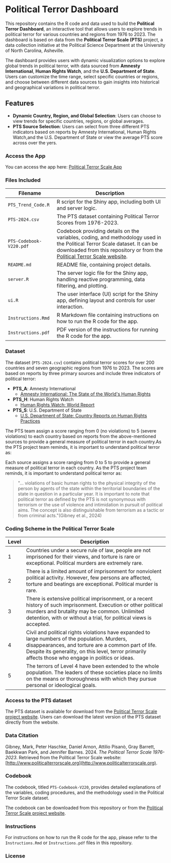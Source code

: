 
# Political Terror Dashboard

This repository contains the R code and data used to build the **Political Terror Dashboard**, an interactive tool that allows users to explore trends in political terror for various countries and regions from 1976 to 2023. The dashboard is based on data from the **Political Terror Scale (PTS)** project, a data collection initiative at the Political Science Department at the University of North Carolina, Asheville.

The dashboard provides users with dynamic visualization options to explore global trends in political terror, with data sourced from **Amnesty International**, **Human Rights Watch**, and the **U.S. Department of State**. Users can customize the time range, select specific countries or regions, and choose between different data sources to gain insights into historical and geographical variations in political terror.


## Features

- **Dynamic Country, Region, and Global Selection**: Users can choose to view trends for specific countries, regions, or global averages.
- **PTS Source Selection**: Users can select from three different PTS indicators based on reports by Amnesty International, Human Rights Watch,and the U.S. Department of State or view the average PTS score across over the yers.

### Access the App

You can access the app here: [Political Terror Scale App](https://mohsnmonji.shinyapps.io/Political_Terror/)

### Files Included

| Filename         | Description                                 |
|------------------|---------------------------------------------|
| `PTS_Trend_Code.R`| R script for the Shiny app, including both UI and server logic. |
| `PTS-2024.csv`   | The PTS dataset containing Political Terror Scores from 1976-2023. |
| `PTS-Codebook-V220.pdf` | Codebook providing details on the variables, coding, and methodology used in the Political Terror Scale dataset. It can be downloaded from this repository or from the [Political Terror Scale website](http://www.politicalterrorscale.org/). |
| `README.md`      | README file, containing project details. |
| `server.R`       | The server logic file for the Shiny app, handling reactive programming, data filtering, and plotting. |
| `ui.R`           | The user interface (UI) script for the Shiny app, defining layout and controls for user interaction. |
| `Instructions.Rmd` | R Markdown file containing instructions on how to  run the R code for the app. |
| `Instructions.pdf` | PDF version of the instructions for running the R code for the app. |

### Dataset

The dataset (`PTS-2024.csv`) contains political terror scores for over 200 countries and seven geographic regions from 1976 to 2023. The scores are based on reports by three primary sources and include three indicators of political terror:

- **PTS_A**: Amnesty International
    - [Amnesty International: The State of the World's Human Rights](https://amnesty.ca/reports/2024-annual-global-report/?gad_source=1&gclid=Cj0KCQjw3bm3BhDJARIsAKnHoVX7eatPE_Ipefq3HJ_Lg6RDd6AQm16fAs-oRFjs78dZlGzSltESmscaAuDaEALw_wcB)
- **PTS_H**: Human Rights Watch
    - [Human Rights Watch: World Report](https://www.hrw.org/world-report/2024)
- **PTS_S**: U.S. Department of State
    - [U.S. Department of State: Country Reports on Human Rights Practices](https://preview.state.gov/reports/2023-country-reports-on-human-rights-practices/)

The PTS team  assign a score ranging from 0 (no violations) to 5 (severe violations) to each country based on reports from the above-mentioned sources to provide a general measure of political terror in each country.As the PTS project team reminds, it is important to understand political terror as:

Each source assigns a score ranging from 0 to 5 to provide a general measure of political terror in each country. As the PTS project team reminds, it is important to understand political terror as:

> "... violations of basic human rights
to the physical integrity of the person by agents of the state within the territorial boundaries of the state
in question in a particular year. It is important to note that political terror as defined by the PTS is
not synonymous with terrorism or the use of violence and intimidation in pursuit of political aims. The
concept is also distinguishable from terrorism as a tactic or from criminal acts."(Gibney et al., 2024)

### Coding Scheme in the Political Terror Scale 

| Level | Description                                                                                                                                                                                |
|-------|--------------------------------------------------------------------------------------------------------------------------------------------------------------------------------------------|
| 1     | Countries under a secure rule of law, people are not imprisoned for their views, and torture is rare or exceptional. Political murders are extremely rare.                                   |
| 2     | There is a limited amount of imprisonment for nonviolent political activity. However, few persons are affected, torture and beatings are exceptional. Political murder is rare.              |
| 3     | There is extensive political imprisonment, or a recent history of such imprisonment. Execution or other political murders and brutality may be common. Unlimited detention, with or without a trial, for political views is accepted. |
| 4     | Civil and political rights violations have expanded to large numbers of the population. Murders, disappearances, and torture are a common part of life. Despite its generality, on this level, terror primarily affects those who engage in politics or ideas. |
| 5     | The terrors of Level 4 have been extended to the whole population. The leaders of these societies place no limits on the means or thoroughness with which they pursue personal or ideological goals. |

### Access to the PTS dataset 

The PTS dataset is available for download from the [Political Terror Scale project website](http://www.politicalterrorscale.org/). Users can download the latest version of the PTS dataset directly from the website.

### Data Citation

Gibney, Mark, Peter Haschke, Daniel Arnon, Attilio Pisanò, Gray Barrett, Baekkwan Park, and Jennifer Barnes. 2024. *The Political Terror Scale 1976-2023*. Retrieved from the Political Terror Scale website: [http://www.politicalterrorscale.org](http://www.politicalterrorscale.org).

### Codebook

The codebook, titled `PTS-Codebook-V220`, provides detailed explanations of the variables, coding procedures, and the methodology used in the Political Terror Scale dataset. 

The codebook can be downloaded from this repository or from the [Political Terror Scale project website](http://www.politicalterrorscale.org/).


### Instructions

For instructions on how to run the R code for the app, please refer to the `Instructions.Rmd` or `Instructions.pdf` files in this repository.

### License


